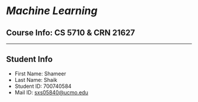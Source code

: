 # *Machine Learning*
Course Info: CS 5710 & CRN 21627
---

---
## Student Info
- First Name: Shameer
- Last Name: Shaik
- Student ID: 700740584
- Mail ID: sxs05840@ucmo.edu
